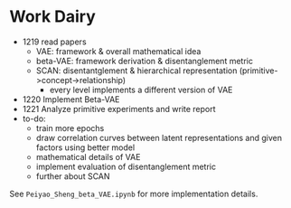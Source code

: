 # Work Dairy

* 1219 read papers
    * VAE: framework & overall mathematical idea
    * beta-VAE: framework derivation & disentanglement metric
    * SCAN: disentantglement & hierarchical representation (primitive->concept->relationship)
        * every level implements a different version of VAE
* 1220 Implement Beta-VAE
* 1221 Analyze primitive experiments and write report
* to-do:
    * train more epochs
    * draw correlation curves between latent representations and given factors using better model
    * mathematical details of VAE
    * implement evaluation of disentanglement metric
    * further about SCAN
    
    
See `Peiyao_Sheng_beta_VAE.ipynb` for more implementation details.